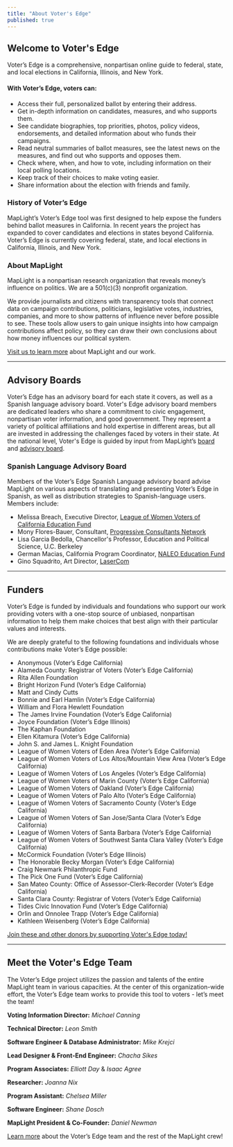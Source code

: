 ```yaml
---
title: "About Voter's Edge"
published: true
---
```


## Welcome to Voter's Edge

Voter’s Edge is a comprehensive, nonpartisan online guide to federal, state, and local elections in California, Illinois, and New York. 

#### With Voter’s Edge, voters can:

- Access their full, personalized ballot by entering their address.
- Get in-depth information on candidates, measures, and who supports them.
- See candidate biographies, top priorities, photos, policy videos, endorsements, and detailed information about who funds their campaigns.
- Read neutral summaries of ballot measures, see the latest news on the measures, and find out who supports and opposes them.
- Check where, when, and how to vote, including information on their local polling locations.
- Keep track of their choices to make voting easier.
- Share information about the election with friends and family.

### History of Voter’s Edge
MapLight’s Voter’s Edge tool was first designed to help expose the funders behind ballot measures in California. In recent years the project has expanded to cover candidates and elections in states beyond California. Voter’s Edge is currently covering federal, state, and local elections in California, Illinois, and New York.

### About MapLight

MapLight is a nonpartisan research organization that reveals money’s influence on politics. We are a 501(c)(3) nonprofit organization.

We provide journalists and citizens with transparency tools that connect data on campaign contributions, politicians, legislative votes, industries, companies, and more to show patterns of influence never before possible to see. These tools allow users to gain unique insights into how campaign contributions affect policy, so they can draw their own conclusions about how money influences our political system.

[Visit us to learn more](http://maplight.org/content/about-maplight) about MapLight and our work.

---

## Advisory Boards

Voter’s Edge has an advisory board for each state it covers, as well as a Spanish language advisory board. Voter's Edge advisory board members are dedicated leaders who share a commitment to civic engagement, nonpartisan voter information, and good government. They represent a variety of political affiliations and hold expertise in different areas, but all are invested in addressing the challenges faced by voters in their state. At the national level, Voter's Edge is guided by input from MapLight’s [board](http://maplight.org/board) and [advisory board](http://maplight.org/advisory_board).

### Spanish Language Advisory Board
Members of the Voter’s Edge Spanish Language advisory board advise MapLight on various aspects of translating and presenting Voter’s Edge in Spanish, as well as distribution strategies to Spanish-language users. Members include:

* Melissa Breach, Executive Director, [League of Women Voters of California Education Fund](https://cavotes.org/)
* Mony Flores-Bauer, Consultant, [Progressive Consultants Network](http://www.pcneb.org/floresbauer.html)
* Lisa Garcia Bedolla, Chancellor's Professor, Education and Political Science, U.C. Berkeley
* German Macias, California Program Coordinator, [NALEO Education Fund](http://www.naleo.org/)
* Gino Squadrito, Art Director, [LaserCom](http://www.lasercomdesign.com/)

---

## Funders

Voter’s Edge is funded by individuals and foundations who support our work providing voters with a one-stop source of unbiased, nonpartisan information to help them make choices that best align with their particular values and interests.

We are deeply grateful to the following foundations and individuals whose contributions make Voter’s Edge possible:

- Anonymous (Voter’s Edge California)
- Alameda County: Registrar of Voters (Voter’s Edge California)
- Rita Allen Foundation 
- Bright Horizon Fund (Voter’s Edge California)
- Matt and Cindy Cutts 
- Bonnie and Earl Hamlin (Voter’s Edge California)
- William and Flora Hewlett Foundation 
- The James Irvine Foundation (Voter’s Edge California)
- Joyce Foundation (Voter’s Edge Illinois)
- The Kaphan Foundation 
- Ellen Kitamura (Voter’s Edge California)
- John S. and James L. Knight Foundation 
- League of Women Voters of Eden Area (Voter’s Edge California)
- League of Women Voters of Los Altos/Mountain View Area (Voter’s Edge California)
- League of Women Voters of Los Angeles (Voter’s Edge California)
- League of Women Voters of Marin County (Voter’s Edge California)
- League of Women Voters of Oakland (Voter’s Edge California)
- League of Women Voters of Palo Alto (Voter’s Edge California)
- League of Women Voters of Sacramento County (Voter’s Edge California)
- League of Women Voters of San Jose/Santa Clara (Voter’s Edge California)
- League of Women Voters of Santa Barbara (Voter’s Edge California)
- League of Women Voters of Southwest Santa Clara Valley (Voter’s Edge California)
- McCormick Foundation (Voter’s Edge Illinois)
- The Honorable Becky Morgan (Voter’s Edge California)
- Craig Newmark Philanthropic Fund
- The Pick One Fund (Voter’s Edge California)
- San Mateo County: Office of Assessor-Clerk-Recorder (Voter’s Edge California)
- Santa Clara County: Registrar of Voters (Voter’s Edge California)
- Tides Civic Innovation Fund (Voter’s Edge California)
- Orlin and Onnolee Trapp (Voter’s Edge California)
- Kathleen Weisenberg (Voter’s Edge California)

[Join these and other donors by supporting Voter's Edge today!](https://donatenow.networkforgood.org/votersedge)

---

## Meet the Voter's Edge Team

The Voter’s Edge project utilizes the passion and talents of the entire MapLight team in various capacities. At the center of this organization-wide effort, the Voter’s Edge team works to provide this tool to voters - let’s meet the team!

**Voting Information Director:** _Michael Canning_

**Technical Director:** _Leon Smith_

**Software Engineer & Database Administrator:** _Mike Krejci_

**Lead Designer & Front-End Engineer:** _Chacha Sikes_

**Program Associates:**  _Elliott Day_ & _Isaac Agree_

**Researcher:** _Joanna Nix_

**Program Assistant:** _Chelsea Miller_

**Software Engineer:** _Shane Dosch_

**MapLight President & Co-Founder:** _Daniel Newman_

[Learn more](http://maplight.org/content/staff) about the Voter’s Edge team and the rest of the MapLight crew!
